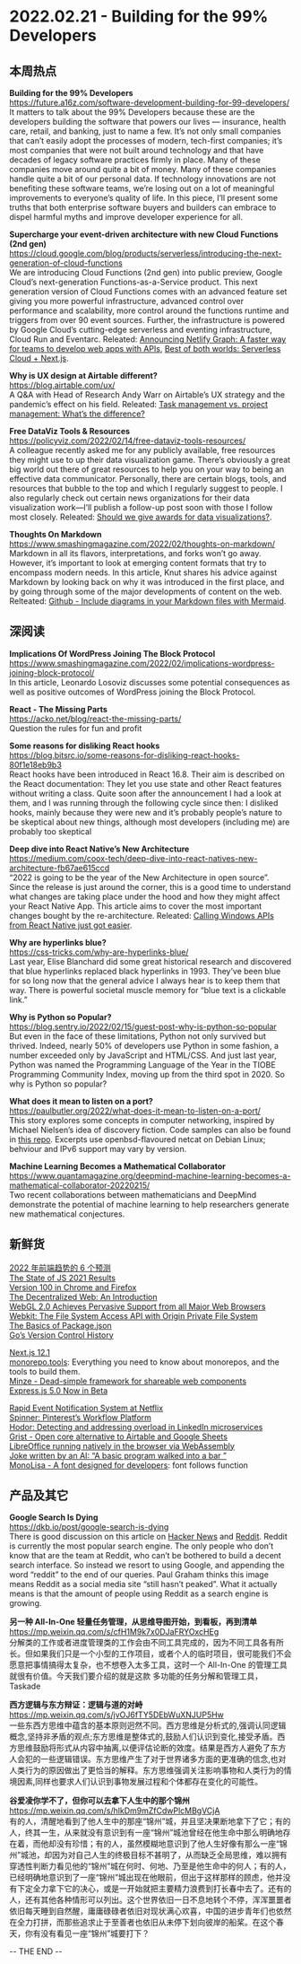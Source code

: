 2022.02.21 - Building for the 99% Developers  
========  

## 本周热点

**Building for the 99% Developers**  
https://future.a16z.com/software-development-building-for-99-developers/  
It matters to talk about the 99% Developers because these are the developers building the software that powers our lives — insurance, health care, retail, and banking, just to name a few. It’s not only small companies that can’t easily adopt the processes of modern, tech-first companies; it’s most companies that were not built around technology and that have decades of legacy software practices firmly in place. Many of these companies move around quite a bit of money. Many of these companies handle quite a bit of our personal data. If technology innovations are not benefiting these software teams, we’re losing out on a lot of meaningful improvements to everyone’s quality of life. In this piece, I’ll present some truths that both enterprise software buyers and builders can embrace to dispel harmful myths and improve developer experience for all.

**Supercharge your event-driven architecture with new Cloud Functions (2nd gen)**  
https://cloud.google.com/blog/products/serverless/introducing-the-next-generation-of-cloud-functions  
We are introducing Cloud Functions (2nd gen) into public preview, Google Cloud’s next-generation Functions-as-a-Service product. This next generation version of Cloud Functions comes with an advanced feature set giving you more powerful infrastructure, advanced control over performance and scalability, more control around the functions runtime and triggers from over 90 event sources. Further, the infrastructure is powered by Google Cloud’s cutting-edge serverless and eventing infrastructure, Cloud Run and Eventarc. Releated: [Announcing Netlify Graph: A faster way for teams to develop web apps with APIs](https://www.netlify.com/blog/announcing-netlify-graph-a-faster-way-for-teams-to-develop-web-apps-with-apis), [Best of both worlds: Serverless Cloud + Next.js](https://www.serverless.com//blog/best-of-both-worlds-serverless-cloud-next-js).

**Why is UX design at Airtable different?**  
https://blog.airtable.com/ux/  
A Q&A with Head of Research Andy Warr on Airtable’s UX strategy and the pandemic’s effect on his field. Releated: [Task management vs. project management: What’s the difference?](https://blog.airtable.com/task-management-vs-project-management/)  

**Free DataViz Tools & Resources**  
https://policyviz.com/2022/02/14/free-dataviz-tools-resources/  
A colleague recently asked me for any publicly available, free resources they might use to up their data visualization game. There’s obviously a great big world out there of great resources to help you on your way to being an effective data communicator. Personally, there are certain blogs, tools, and resources that bubble to the top and which I regularly suggest to people. I also regularly check out certain news organizations for their data visualization work—I’ll publish a follow-up post soon with those I follow most closely. Releated: [Should we give awards for data visualizations?](https://policyviz.com/2022/02/17/should-we-give-awards-for-data-visualizations/).  

**Thoughts On Markdown**  
https://www.smashingmagazine.com/2022/02/thoughts-on-markdown/  
Markdown in all its flavors, interpretations, and forks won’t go away. However, it’s important to look at emerging content formats that try to encompass modern needs. In this article, Knut shares his advice against Markdown by looking back on why it was introduced in the first place, and by going through some of the major developments of content on the web. Relteated: [Github - Include diagrams in your Markdown files with Mermaid](https://github.blog/2022-02-14-include-diagrams-markdown-files-mermaid/).  

## 深阅读

**Implications Of WordPress Joining The Block Protocol**  
https://www.smashingmagazine.com/2022/02/implications-wordpress-joining-block-protocol/  
In this article, Leonardo Losoviz discusses some potential consequences as well as positive outcomes of WordPress joining the Block Protocol.

**React - The Missing Parts**  
https://acko.net/blog/react-the-missing-parts/  
Question the rules for fun and profit

**Some reasons for disliking React hooks**  
https://blog.bitsrc.io/some-reasons-for-disliking-react-hooks-80f1e18eb9b3  
React hooks have been introduced in React 16.8. Their aim is described on the React documentation: They let you use state and other React features without writing a class. Quite soon after the announcement I had a look at them, and I was running through the following cycle since then: I disliked hooks, mainly because they were new and it’s probably people’s nature to be skeptical about new things, although most developers (including me) are probably too skeptical

**Deep dive into React Native’s New Architecture**  
https://medium.com/coox-tech/deep-dive-into-react-natives-new-architecture-fb67ae615ccd  
“2022 is going to be the year of the New Architecture in open source”. Since the release is just around the corner, this is a good time to understand what changes are taking place under the hood and how they might affect your React Native App. This article aims to cover the most important changes bought by the re-architecture. Releated: [Calling Windows APIs from React Native just got easier](https://microsoft.github.io/react-native-windows/blog/2022/02/11/rnwinrt).  

**Why are hyperlinks blue?**  
https://css-tricks.com/why-are-hyperlinks-blue/  
Last year, Elise Blanchard did some great historical research and discovered that blue hyperlinks replaced black hyperlinks in 1993. They’ve been blue for so long now that the general advice I always hear is to keep them that way. There is powerful societal muscle memory for “blue text is a clickable link.”

**Why is Python so Popular?**  
https://blog.sentry.io/2022/02/15/guest-post-why-is-python-so-popular  
But even in the face of these limitations, Python not only survived but thrived. Indeed, nearly 50% of developers use Python in some fashion, a number exceeded only by JavaScript and HTML/CSS. And just last year, Python was named the Programming Language of the Year in the TIOBE Programming Community Index, moving up from the third spot in 2020. So why is Python so popular?

**What does it mean to listen on a port?**  
https://paulbutler.org/2022/what-does-it-mean-to-listen-on-a-port/  
This story explores some concepts in computer networking, inspired by Michael Nielsen’s idea of discovery fiction. Code samples can also be found in [this repo](https://github.com/paulgb/wdimtloap). Excerpts use openbsd-flavoured netcat on Debian Linux; behviour and IPv6 support may vary by version.

**Machine Learning Becomes a Mathematical Collaborator**  
https://www.quantamagazine.org/deepmind-machine-learning-becomes-a-mathematical-collaborator-20220215/  
Two recent collaborations between mathematicians and DeepMind demonstrate the potential of machine learning to help researchers generate new mathematical conjectures.

## 新鲜货

[2022 年前端趋势的 6 个预测](https://mp.weixin.qq.com/s/zzk4Jql0vUt--BohL4U6eg)  
[The State of JS 2021 Results](https://2021.stateofjs.com/en-US/)  
[Version 100 in Chrome and Firefox](https://hacks.mozilla.org/2022/02/version-100-in-chrome-and-firefox/)  
[The Decentralized Web: An Introduction](http://blog.archive.org/2022/02/15/the-decentralized-web-an-introduction/)  
[WebGL 2.0 Achieves Pervasive Support from all Major Web Browsers](https://www.khronos.org/blog/webgl-2-achieves-pervasive-support-from-all-major-web-browsers)  
[Webkit: The File System Access API with Origin Private File System](https://webkit.org/blog/12257/the-file-system-access-api-with-origin-private-file-system/)  
[The Basics of Package.json](https://nodesource.com/blog/the-basics-of-package-json)  
[Go’s Version Control History](https://research.swtch.com/govcs)  

[Next.js 12.1](https://nextjs.org/blog/next-12-1)  
[monorepo.tools](https://monorepo.tools/): Everything you need to know about monorepos, and the tools to build them.  
[Minze - Dead-simple framework for shareable web components](https://minze.dev/)  
[Express.js 5.0 Now in Beta](https://github.com/expressjs/express/blob/5.0/History.md)  

[Rapid Event Notification System at Netflix](https://netflixtechblog.com/rapid-event-notification-system-at-netflix-6deb1d2b57d1)  
[Spinner: Pinterest’s Workflow Platform](https://medium.com/pinterest-engineering/spinner-pinterests-workflow-platform-c5bbe190ba5)  
[Hodor: Detecting and addressing overload in LinkedIn microservices](https://engineering.linkedin.com/blog/2022/hodor--detecting-and-addressing-overload-in-linkedin-microservic)  
[Grist - Open core alternative to Airtable and Google Sheets](https://github.com/gristlabs/grist-core)  
[LibreOffice running natively in the browser via WebAssembly](https://lab.allotropia.de/wasm/)  
[Joke written by an AI: “A basic program walked into a bar ”](https://news.ycombinator.com/item?id=30315604)  
[MonoLisa - A font designed for developers](https://www.monolisa.dev/): font follows function  


## 产品及其它 

**Google Search Is Dying**  
https://dkb.io/post/google-search-is-dying  
There is good discussion on this article on [Hacker News](https://news.ycombinator.com/item?id=30347719) and [Reddit](https://www.reddit.com/r/technology/comments/st9ri1/google_search_is_dying/). Reddit is currently the most popular search engine. The only people who don’t know that are the team at Reddit, who can’t be bothered to build a decent search interface. So instead we resort to using Google, and appending the word “reddit” to the end of our queries. Paul Graham thinks this image means Reddit as a social media site “still hasn’t peaked”. What it actually means is that the amount of people using Reddit as a search engine is growing.

**另一种 All-In-One 轻量任务管理，从思维导图开始，到看板，再到清单**  
https://mp.weixin.qq.com/s/cfH1M9k7x0DJaFRYOxcHEg  
分解类的工作或者进度管理类的工作会由不同工具完成的，因为不同工具各有所长。但如果我们只是一个小型的工作项目，或者个人的临时项目，很可能我们不会愿意把事情搞得太复杂，也不想卷入太多工具，这时一个 All-In-One 的管理工具就很有价值。今天我们要介绍的就是这款 多功能的任务分解和管理工具， Taskade

**西方逻辑与东方辩证：逻辑与道的对峙**  
https://mp.weixin.qq.com/s/jvOJ6fTY5DEbWuXNJUP5Hw  
一些东西方思维中蕴含的基本原则迥然不同。西方思维是分析式的,强调认同逻辑概念,坚持非矛盾的观点;东方思维是整体式的,鼓励人们认识到变化,接受矛盾。西方思维鼓励将形式从内容中抽离,以便评估论断的效度。结果是西方人避免了东方人会犯的一些逻辑错误。东方思维产生了对于世界诸多方面的更准确的信念,也对人类行为的原因做出了更恰当的解释。东方思维强调关注影响事物和人类行为的情境因素,同样也要求人们认识到事物发展过程和个体都存在变化的可能性。

**谷爱凌你学不了，但你可以去拿下人生中的那个锦州**  
https://mp.weixin.qq.com/s/hlkDm9mZfCdwPlcMBgVCjA  
有的人，清醒地看到了他人生中的那座“锦州”城，并且坚决果断地拿下了它；有的人，终其一生，从来就没有意识到有一座“锦州”城池曾经在他生命中那么明确地存在着，而他却没有珍惜；有的人，虽然模糊地意识到了他人生好像有那么一座“锦州”城池，却因为对自己人生的终极目标不甚明了，从而缺乏全局思维，难以拥有穿透性判断力看见他的“锦州”城在何时、何地、乃至是他生命中的何人；有的人，已经明确地意识到了一座“锦州”城出现在他眼前，但出于这样那样的顾虑，他并没有下定全力拿下它的决心，或是一开始就把主要精力浪费到打长春中去了。还有的人，还有其他各种情形可以列出。这个世界依旧一日不息地转个不停，浑浑噩噩者依旧每天睡到自然醒，庸庸碌碌者依旧对现状满心欢喜，中国的进步青年们也依然在全力打拼，而那些追求止于至善者也依旧从未停下划向彼岸的船桨。在这个春天，你有没有看见一座“锦州”城要打下？

-- THE END --
